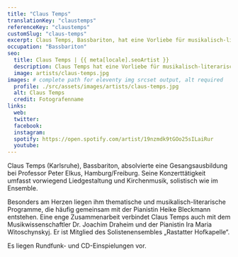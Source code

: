 ```yaml
---
title: "Claus Temps"
translationKey: "claustemps"
referenceKey: "claustemps"
customSlug: "claus-temps"
excerpt: Claus Temps, Bassbariton, hat eine Vorliebe für musikalisch-literarische Programme, die er oft in Zusammenarbeit mit der Pianistin Heike Bleckmann entwickelt.
occupation: "Bassbariton"
seo:
  title: Claus Temps | {{ meta[locale].seoArtist }}
  description: Claus Temps hat eine Vorliebe für musikalisch-literarische Programme, die er oft in Zusammenarbeit mit der Pianistin Heike Bleckmann entwickelt.
  image: artists/claus-temps.jpg
images: # complete path for eleventy img srcset output, alt required
  profile: ./src/assets/images/artists/claus-temps.jpg
  alt: Claus Temps
  credit: Fotografenname
links:
  web:
  twitter:
  facebook:
  instagram:
  spotify: https://open.spotify.com/artist/19nzmdk9tGOo25sILaiRur
  youtube:
---
```


Claus Temps (Karlsruhe), Bassbariton, absolvierte eine Gesangsausbildung bei Professor Peter Elkus, Hamburg/Freiburg. Seine Konzerttätigkeit umfasst vorwiegend Liedgestaltung und Kirchenmusik, solistisch wie im Ensemble.

Besonders am Herzen liegen ihm thematische und musikalisch-literarische Programme, die häufig gemeinsam mit der Pianistin Heike Bleckmann entstehen. Eine enge Zusammenarbeit verbindet Claus Temps auch mit dem Musikwissenschaftler Dr. Joachim Draheim und der Pianistin Ira Maria Witoschynskyj. Er ist Mitglied des Solistenensembles „Rastatter Hofkapelle“.

Es liegen Rundfunk- und CD-Einspielungen vor.
